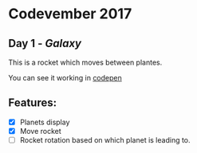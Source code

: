 # Codevember 2017

## Day 1 - *Galaxy*

This is a rocket which moves between plantes.

You can see it working in [codepen](https://codepen.io/RominaMartin/full/YEyaoY/)

## Features:
- [x] Planets display
- [x] Move rocket
- [ ] Rocket rotation based on which planet is leading to.